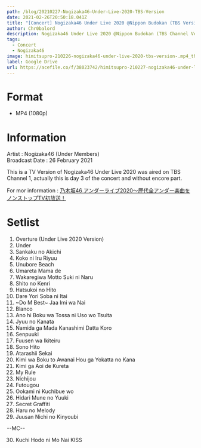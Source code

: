 ```yaml
---
path: /blog/20210227-Nogizaka46-Under-Live-2020-TBS-Version
date: 2021-02-26T20:50:18.041Z
title: "[Concert] Nogizaka46 Under Live 2020 @Nippon Budokan (TBS Version)"
author: Chr0balord
description: Nogizaka46 Under Live 2020 @Nippon Budokan (TBS Channel Version)
tags:
  - Concert
  - Nogizaka46
image: himitsupro-210226-nogizaka46-under-live-2020-tbs-version-.mp4_thumbs.jpg
label: Google Drive
url: https://acefile.co/f/38023742/himitsupro-210227-nogizaka46-under-live-2020-tbs-version-mp4
---
```

# Format

* MP4 (1080p)

# Information

Artist : Nogizaka46 (Under Members) <br>
Broadcast Date : 26 February 2021

This is a TV Version of Nogizaka46 Under Live 2020 was aired on TBS Channel 1, actually this is day 3 of the concert and without encore part.

For mor information : [乃木坂46 アンダーライブ2020〜歴代全アンダー楽曲をノンストップTV初放送！](https://www.tbs.co.jp/tbs-ch/item/o2528/)

# Setlist

1. Overture (Under Live 2020 Version)
2. Under
3. Sankaku no Akichi
4. Koko ni Iru Riyuu
5. Unubore Beach
6. Umareta Mama de
7. Wakaregiwa Motto Suki ni Naru
8. Shito no Kenri
9. Hatsukoi no Hito
10. Dare Yori Soba ni Itai
11. \~Do M Best\~ Jaa Imi wa Nai
12. Blanco
13. Ano hi Boku wa Tossa ni Uso wo Tsuita
14. Jyuu no Kanata
15. Namida ga Mada Kanashimi Datta Koro
16. Senpuuki
17. Fuusen wa Ikiteiru
18. Sono Hito
19. Atarashii Sekai
20. Kimi wa Boku to Awanai Hou ga Yokatta no Kana
21. Kimi ga Aoi de Kureta
22. My Rule
23. Nichijou
24. Futougou
25. Ookami ni Kuchibue wo
26. Hidari Mune no Yuuki
27. Secret Graffiti
28. Haru no Melody
29. Juusan Nichi no Kinyoubi

\--MC--

30. Kuchi Hodo ni Mo Nai KISS